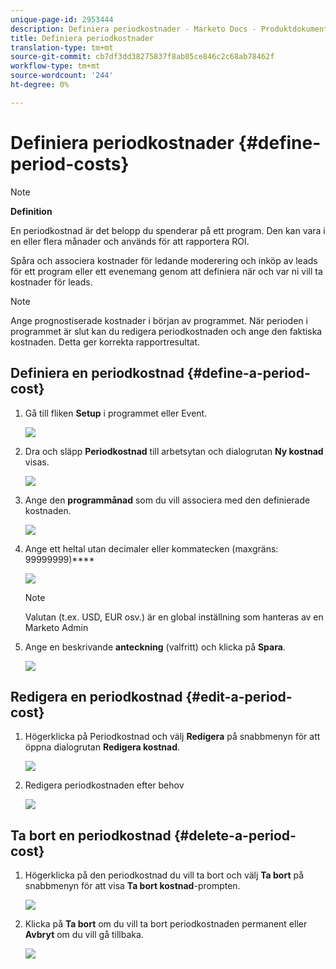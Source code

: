 ```yaml
---
unique-page-id: 2953444
description: Definiera periodkostnader - Marketo Docs - Produktdokumentation
title: Definiera periodkostnader
translation-type: tm+mt
source-git-commit: cb7df3dd38275837f8ab05ce846c2c68ab78462f
workflow-type: tm+mt
source-wordcount: '244'
ht-degree: 0%

---
```



# Definiera periodkostnader {#define-period-costs}

>[!NOTE]
>
>**Definition**
>
>En periodkostnad är det belopp du spenderar på ett program. Den kan vara i en eller flera månader och används för att rapportera ROI.

Spåra och associera kostnader för ledande moderering och inköp av leads för ett program eller ett evenemang genom att definiera när och var ni vill ta kostnader för leads.

>[!NOTE]
>
>Ange prognostiserade kostnader i början av programmet. När perioden i programmet är slut kan du redigera periodkostnaden och ange den faktiska kostnaden. Detta ger korrekta rapportresultat.

## Definiera en periodkostnad {#define-a-period-cost}

1. Gå till fliken **Setup** i programmet eller Event.

   ![](assets/image2015-4-24-11-3a13-3a27.png)

1. Dra och släpp **Periodkostnad** till arbetsytan och dialogrutan **Ny kostnad** visas.

   ![](assets/image2015-4-24-16-3a31-3a15.png)

1. Ange den **programmånad** som du vill associera med den definierade kostnaden.

   ![](assets/image2015-4-24-16-3a11-3a30.png)

1. Ange ett heltal utan decimaler eller kommatecken (maxgräns: 99999999)****

   ![](assets/image2015-4-24-16-3a10-3a24.png)

   >[!NOTE]
   >
   >Valutan (t.ex. USD, EUR osv.) är en global inställning som hanteras av en Marketo Admin

1. Ange en beskrivande **anteckning** (valfritt) och klicka på **Spara**.

   ![](assets/image2015-4-24-16-3a21-3a16.png)

## Redigera en periodkostnad {#edit-a-period-cost}

1. Högerklicka på Periodkostnad och välj **Redigera** på snabbmenyn för att öppna dialogrutan **Redigera kostnad**.

   ![](assets/image2015-4-24-16-3a26-3a29.png)

1. Redigera periodkostnaden efter behov

   ![](assets/image2015-4-24-16-3a27-3a38.png)

## Ta bort en periodkostnad {#delete-a-period-cost}

1. Högerklicka på den periodkostnad du vill ta bort och välj **Ta bort** på snabbmenyn för att visa **Ta bort kostnad**-prompten.

   ![](assets/image2015-4-24-16-3a33-3a32.png)

1. Klicka på **Ta bort** om du vill ta bort periodkostnaden permanent eller **Avbryt** om du vill gå tillbaka.

   ![](assets/image2015-4-24-16-3a34-3a38.png)

